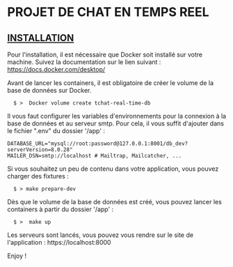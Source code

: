 # __PROJET DE CHAT EN TEMPS REEL__ ###

## <u>INSTALLATION</u> ##

Pour l'installation, il est nécessaire que Docker soit installé sur votre machine.
Suivez la documentation sur le lien suivant : https://docs.docker.com/desktop/

Avant de lancer les containers, il est obligatoire de créer le volume de la base de données sur Docker.

```shell
  $ >  Docker volume create tchat-real-time-db
```

Il vous faut configurer les variables d'environnements pour la connexion à la base de données et au serveur smtp.
Pour cela, il vous suffit d'ajouter dans le fichier ".env" du dossier '/app' :

```dotenv
DATABASE_URL="mysql://root:password@127.0.0.1:8001/db_dev?serverVersion=8.0.28"
MAILER_DSN=smtp://localhost # Mailtrap, Mailcatcher, ...
```

Si vous souhaitez un peu de contenu dans votre application, vous pouvez charger des fixtures :

```shell
  $ > make prepare-dev 
```

Dès que le volume de la base de données est créé, vous pouvez lancer les containers à partir du dossier '/app' :
```shell
  $ >  make up
```

Les serveurs sont lancés, vous pouvez vous rendre sur le site de l'application :
https://localhost:8000

Enjoy !



